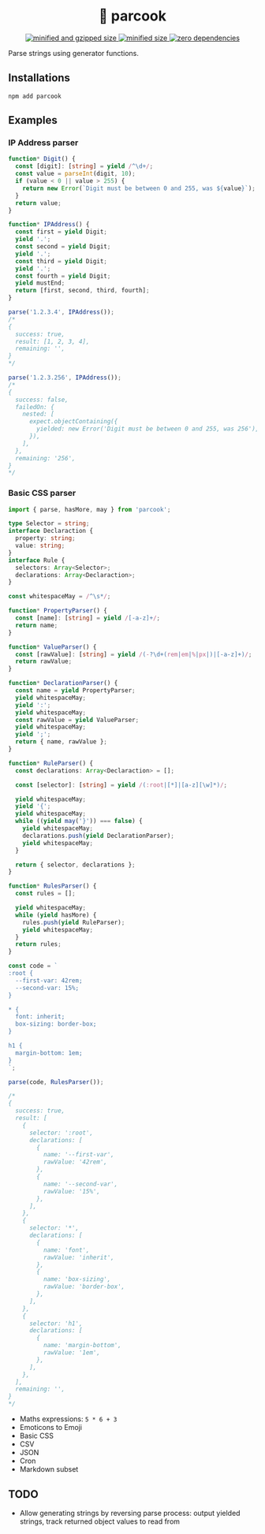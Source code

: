 <div align="center">
  <h1>🥒 parcook</h1>
  <a href="https://bundlephobia.com/result?p=parcook">
    <img src="https://badgen.net/bundlephobia/minzip/parcook@0.1.4" alt="minified and gzipped size">
    <img src="https://badgen.net/bundlephobia/min/parcook@0.1.4" alt="minified size">
    <img src="https://badgen.net/bundlephobia/dependency-count/parcook@0.1.4" alt="zero dependencies">
  </a>
</div>

Parse strings using generator functions.

## Installations

```console
npm add parcook
```

## Examples

### IP Address parser

```typescript
function* Digit() {
  const [digit]: [string] = yield /^\d+/;
  const value = parseInt(digit, 10);
  if (value < 0 || value > 255) {
    return new Error(`Digit must be between 0 and 255, was ${value}`);
  }
  return value;
}

function* IPAddress() {
  const first = yield Digit;
  yield '.';
  const second = yield Digit;
  yield '.';
  const third = yield Digit;
  yield '.';
  const fourth = yield Digit;
  yield mustEnd;
  return [first, second, third, fourth];
}

parse('1.2.3.4', IPAddress());
/*
{
  success: true,
  result: [1, 2, 3, 4],
  remaining: '',
}
*/

parse('1.2.3.256', IPAddress());
/*
{
  success: false,
  failedOn: {
    nested: [
      expect.objectContaining({
        yielded: new Error('Digit must be between 0 and 255, was 256'),
      }),
    ],
  },
  remaining: '256',
}
*/
```

### Basic CSS parser

```typescript
import { parse, hasMore, may } from 'parcook';

type Selector = string;
interface Declaraction {
  property: string;
  value: string;
}
interface Rule {
  selectors: Array<Selector>;
  declarations: Array<Declaraction>;
}

const whitespaceMay = /^\s*/;

function* PropertyParser() {
  const [name]: [string] = yield /[-a-z]+/;
  return name;
}

function* ValueParser() {
  const [rawValue]: [string] = yield /(-?\d+(rem|em|%|px|)|[-a-z]+)/;
  return rawValue;
}

function* DeclarationParser() {
  const name = yield PropertyParser;
  yield whitespaceMay;
  yield ':';
  yield whitespaceMay;
  const rawValue = yield ValueParser;
  yield whitespaceMay;
  yield ';';
  return { name, rawValue };
}

function* RuleParser() {
  const declarations: Array<Declaraction> = [];

  const [selector]: [string] = yield /(:root|[*]|[a-z][\w]*)/;

  yield whitespaceMay;
  yield '{';
  yield whitespaceMay;
  while ((yield may('}')) === false) {
    yield whitespaceMay;
    declarations.push(yield DeclarationParser);
    yield whitespaceMay;
  }

  return { selector, declarations };
}

function* RulesParser() {
  const rules = [];

  yield whitespaceMay;
  while (yield hasMore) {
    rules.push(yield RuleParser);
    yield whitespaceMay;
  }
  return rules;
}

const code = `
:root {
  --first-var: 42rem;
  --second-var: 15%;
}

* {
  font: inherit;
  box-sizing: border-box;
}

h1 {
  margin-bottom: 1em;
}
`;

parse(code, RulesParser());

/*
{
  success: true,
  result: [
    {
      selector: ':root',
      declarations: [
        {
          name: '--first-var',
          rawValue: '42rem',
        },
        {
          name: '--second-var',
          rawValue: '15%',
        },
      ],
    },
    {
      selector: '*',
      declarations: [
        {
          name: 'font',
          rawValue: 'inherit',
        },
        {
          name: 'box-sizing',
          rawValue: 'border-box',
        },
      ],
    },
    {
      selector: 'h1',
      declarations: [
        {
          name: 'margin-bottom',
          rawValue: '1em',
        },
      ],
    },
  ],
  remaining: '',
}
*/
```

- Maths expressions: `5 * 6 + 3`
- Emoticons to Emoji
- Basic CSS
- CSV
- JSON
- Cron
- Markdown subset

## TODO

- Allow generating strings by reversing parse process: output yielded strings, track returned object values to read from
